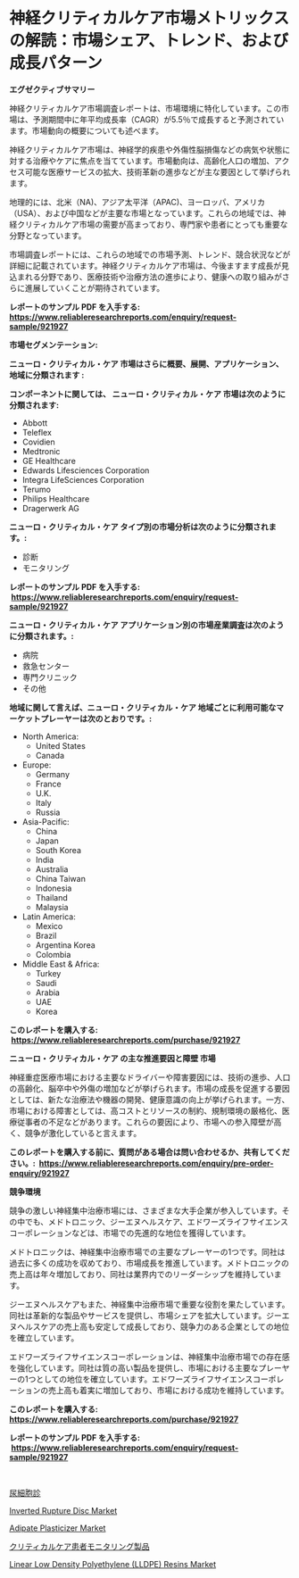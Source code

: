 <p><h1>神経クリティカルケア市場メトリックスの解読：市場シェア、トレンド、および成長パターン</h1></p><p><strong>エグゼクティブサマリー</strong></p>
<p><p>神経クリティカルケア市場調査レポートは、市場環境に特化しています。この市場は、予測期間中に年平均成長率（CAGR）が5.5％で成長すると予測されています。市場動向の概要についても述べます。</p><p>神経クリティカルケア市場は、神経学的疾患や外傷性脳損傷などの病気や状態に対する治療やケアに焦点を当てています。市場動向は、高齢化人口の増加、アクセス可能な医療サービスの拡大、技術革新の進歩などが主な要因として挙げられます。</p><p>地理的には、北米（NA)、アジア太平洋（APAC)、ヨーロッパ、アメリカ（USA）、および中国などが主要な市場となっています。これらの地域では、神経クリティカルケア市場の需要が高まっており、専門家や患者にとっても重要な分野となっています。</p><p>市場調査レポートには、これらの地域での市場予測、トレンド、競合状況などが詳細に記載されています。神経クリティカルケア市場は、今後ますます成長が見込まれる分野であり、医療技術や治療方法の進歩により、健康への取り組みがさらに進展していくことが期待されています。</p></p>
<p><strong>レポートのサンプル PDF を入手する: <a href="https://www.reliableresearchreports.com/enquiry/request-sample/921927">https://www.reliableresearchreports.com/enquiry/request-sample/921927</a></strong></p>
<p><strong>市場セグメンテーション:</strong></p>
<p><strong> ニューロ・クリティカル・ケア 市場はさらに概要、展開、アプリケーション、地域に分類されます :</strong></p>
<p><strong>コンポーネントに関しては、 ニューロ・クリティカル・ケア 市場は次のように分類されます: &nbsp;</strong></p>
<p><ul><li>Abbott</li><li>Teleflex</li><li>Covidien</li><li>Medtronic</li><li>GE Healthcare</li><li>Edwards Lifesciences Corporation</li><li>Integra LifeSciences Corporation</li><li>Terumo</li><li>Philips Healthcare</li><li>Dragerwerk AG</li></ul></p>
<p><strong> ニューロ・クリティカル・ケア タイプ別の市場分析は次のように分類されます。:</strong></p>
<p><ul><li>診断</li><li>モニタリング</li></ul></p>
<p><strong>レポートのサンプル PDF を入手する: &nbsp;<a href="https://www.reliableresearchreports.com/enquiry/request-sample/921927">https://www.reliableresearchreports.com/enquiry/request-sample/921927</a></strong></p>
<p><strong> ニューロ・クリティカル・ケア アプリケーション別の市場産業調査は次のように分類されます。:</strong></p>
<p><ul><li>病院</li><li>救急センター</li><li>専門クリニック</li><li>その他</li></ul></p>
<p><strong>地域に関して言えば、ニューロ・クリティカル・ケア 地域ごとに利用可能なマーケットプレーヤーは次のとおりです。:</strong></p>
<p><ul>
    <li>
        North America:
        <ul>
            <li>United States</li>
            <li>Canada</li>
        </ul>
    </li>
    <li>
        Europe:
        <ul>
            <li>Germany</li>
            <li>France</li>
            <li>U.K.</li>
            <li>Italy</li>
            <li>Russia</li>
        </ul>
    </li>
    <li>
        Asia-Pacific:
        <ul>
            <li>China</li>
            <li>Japan</li>
            <li>South Korea</li>
            <li>India</li>
            <li>Australia</li>
            <li>China Taiwan</li>
            <li>Indonesia</li>
            <li>Thailand</li>
            <li>Malaysia</li>
        </ul>
    </li>
    <li>
        Latin America:
        <ul>
            <li>Mexico</li>
            <li>Brazil</li>
            <li>Argentina Korea</li>
            <li>Colombia</li>
        </ul>
    </li>
    <li>
        Middle East & Africa:
        <ul>
            <li>Turkey</li>
            <li>Saudi</li>
            <li>Arabia</li>
            <li>UAE</li>
            <li>Korea</li>
        </ul>
    </li>
    </ul></p>
<p><strong>このレポートを購入する: &nbsp;<a href="https://www.reliableresearchreports.com/purchase/921927">https://www.reliableresearchreports.com/purchase/921927</a></strong></p>
<p><strong>ニューロ・クリティカル・ケア の主な推進要因と障壁 市場</strong></p>
<p><p>神経重症医療市場における主要なドライバーや障害要因には、技術の進歩、人口の高齢化、脳卒中や外傷の増加などが挙げられます。市場の成長を促進する要因としては、新たな治療法や機器の開発、健康意識の向上が挙げられます。一方、市場における障害としては、高コストとリソースの制約、規制環境の厳格化、医療従事者の不足などがあります。これらの要因により、市場への参入障壁が高く、競争が激化していると言えます。</p></p>
<p><strong>このレポートを購入する前に、質問がある場合は問い合わせるか、共有してください。:&nbsp; <a href="https://www.reliableresearchreports.com/enquiry/pre-order-enquiry/921927">https://www.reliableresearchreports.com/enquiry/pre-order-enquiry/921927</a></strong></p>
<p><strong>競争環境</strong></p>
<p><p>競争の激しい神経集中治療市場には、さまざまな大手企業が参入しています。その中でも、メドトロニック、ジーエヌヘルスケア、エドワーズライフサイエンスコーポレーションなどは、市場での先進的な地位を獲得しています。</p><p>メドトロニックは、神経集中治療市場での主要なプレーヤーの1つです。同社は過去に多くの成功を収めており、市場成長を推進しています。メドトロニックの売上高は年々増加しており、同社は業界内でのリーダーシップを維持しています。</p><p>ジーエヌヘルスケアもまた、神経集中治療市場で重要な役割を果たしています。同社は革新的な製品やサービスを提供し、市場シェアを拡大しています。ジーエヌヘルスケアの売上高も安定して成長しており、競争力のある企業としての地位を確立しています。</p><p>エドワーズライフサイエンスコーポレーションは、神経集中治療市場での存在感を強化しています。同社は質の高い製品を提供し、市場における主要なプレーヤーの1つとしての地位を確立しています。エドワーズライフサイエンスコーポレーションの売上高も着実に増加しており、市場における成功を維持しています。</p></p>
<p><strong>このレポートを購入する: &nbsp; <a href="https://www.reliableresearchreports.com/purchase/921927">https://www.reliableresearchreports.com/purchase/921927</a></strong></p>
<p><strong>レポートのサンプル PDF を入手する: &nbsp;<a href="https://www.reliableresearchreports.com/enquiry/request-sample/921927">https://www.reliableresearchreports.com/enquiry/request-sample/921927</a></strong><strong></strong></p>
<p>&nbsp;</p>
<p><p><a href="https://github.com/mohamedbakry57/Market-Research-Report-List-2/blob/main/3692255182401.md">尿細胞診</a></p><p><a href="https://issuu.com/reportprime-2/docs/inverted-rupture-disc-market-size-2030.pptx">Inverted Rupture Disc Market</a></p><p><a href="https://github.com/YashRP12/Market-Research-Report-List-3/blob/main/adipate-plasticizer-market.md">Adipate Plasticizer Market</a></p><p><a href="https://github.com/lababdou/Market-Research-Report-List-2/blob/main/5042508182402.md">クリティカルケア患者モニタリング製品</a></p><p><a href="https://github.com/khayangel/Market-Research-Report-List-2/blob/main/linear-low-density-polyethylene-lldpe-resins-market.md">Linear Low Density Polyethylene (LLDPE) Resins Market</a></p></p>